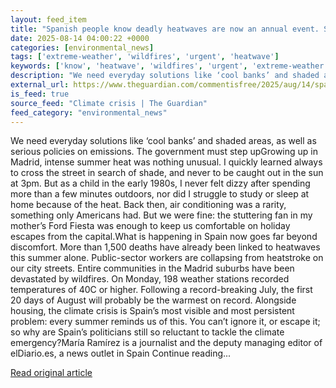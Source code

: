 ```yaml
---
layout: feed_item
title: "Spanish people know deadly heatwaves are now an annual event. So why are our politicians in denial? | María Ramírez"
date: 2025-08-14 04:00:22 +0000
categories: [environmental_news]
tags: ['extreme-weather', 'wildfires', 'urgent', 'heatwave']
keywords: ['know', 'heatwave', 'wildfires', 'urgent', 'extreme-weather', 'people', 'spanish']
description: "We need everyday solutions like ‘cool banks’ and shaded areas, as well as serious policies on emissions"
external_url: https://www.theguardian.com/commentisfree/2025/aug/14/spanish-people-deadly-heatwaves-annual-event-politicians-denial
is_feed: true
source_feed: "Climate crisis | The Guardian"
feed_category: "environmental_news"
---
```


We need everyday solutions like ‘cool banks’ and shaded areas, as well as serious policies on emissions. The government must step upGrowing up in Madrid, intense summer heat was nothing unusual. I quickly learned always to cross the street in search of shade, and never to be caught out in the sun at 3pm. But as a child in the early 1980s, I never felt dizzy after spending more than a few minutes outdoors, nor did I struggle to study or sleep at home because of the heat. Back then, air conditioning was a rarity, something only Americans had. But we were fine: the stuttering fan in my mother’s Ford Fiesta was enough to keep us comfortable on holiday escapes from the capital.What is happening in Spain now goes far beyond discomfort. More than 1,500 deaths have already been linked to heatwaves this summer alone. Public-sector workers are collapsing from heatstroke on our city streets. Entire communities in the Madrid suburbs have been devastated by wildfires. On Monday, 198 weather stations recorded temperatures of 40C or higher. Following a record-breaking July, the first 20 days of August will probably be the warmest on record. Alongside housing, the climate crisis is Spain’s most visible and most persistent problem: every summer reminds us of this. You can’t ignore it, or escape it; so why are Spain’s politicians still so reluctant to tackle the climate emergency?María Ramírez is a journalist and the deputy managing editor of elDiario.es, a news outlet in Spain Continue reading...

[Read original article](https://www.theguardian.com/commentisfree/2025/aug/14/spanish-people-deadly-heatwaves-annual-event-politicians-denial)
